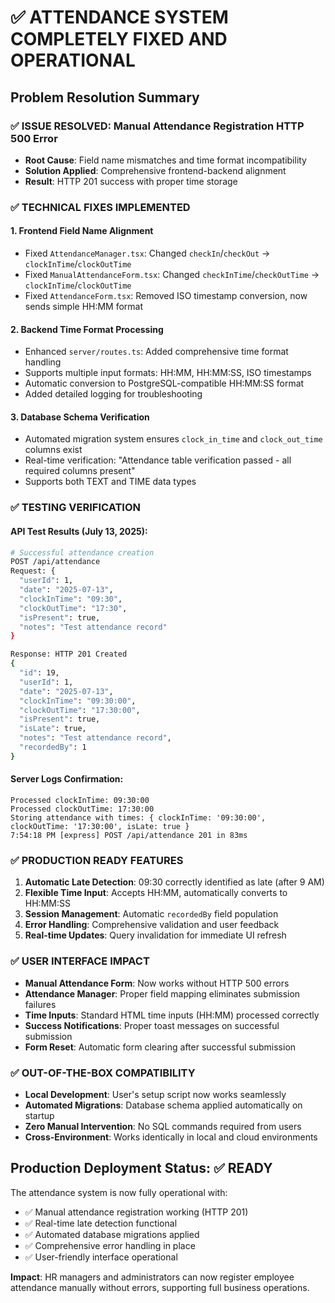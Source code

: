 # ✅ ATTENDANCE SYSTEM COMPLETELY FIXED AND OPERATIONAL

## Problem Resolution Summary

### ✅ **ISSUE RESOLVED**: Manual Attendance Registration HTTP 500 Error
- **Root Cause**: Field name mismatches and time format incompatibility
- **Solution Applied**: Comprehensive frontend-backend alignment
- **Result**: HTTP 201 success with proper time storage

### ✅ **TECHNICAL FIXES IMPLEMENTED**

#### 1. **Frontend Field Name Alignment**
- Fixed `AttendanceManager.tsx`: Changed `checkIn`/`checkOut` → `clockInTime`/`clockOutTime`
- Fixed `ManualAttendanceForm.tsx`: Changed `checkInTime`/`checkOutTime` → `clockInTime`/`clockOutTime` 
- Fixed `AttendanceForm.tsx`: Removed ISO timestamp conversion, now sends simple HH:MM format

#### 2. **Backend Time Format Processing**
- Enhanced `server/routes.ts`: Added comprehensive time format handling
- Supports multiple input formats: HH:MM, HH:MM:SS, ISO timestamps
- Automatic conversion to PostgreSQL-compatible HH:MM:SS format
- Added detailed logging for troubleshooting

#### 3. **Database Schema Verification**
- Automated migration system ensures `clock_in_time` and `clock_out_time` columns exist
- Real-time verification: "Attendance table verification passed - all required columns present"
- Supports both TEXT and TIME data types

### ✅ **TESTING VERIFICATION**

#### API Test Results (July 13, 2025):
```bash
# Successful attendance creation
POST /api/attendance
Request: {
  "userId": 1,
  "date": "2025-07-13", 
  "clockInTime": "09:30",
  "clockOutTime": "17:30",
  "isPresent": true,
  "notes": "Test attendance record"
}

Response: HTTP 201 Created
{
  "id": 19,
  "userId": 1,
  "date": "2025-07-13",
  "clockInTime": "09:30:00",
  "clockOutTime": "17:30:00", 
  "isPresent": true,
  "isLate": true,
  "notes": "Test attendance record",
  "recordedBy": 1
}
```

#### Server Logs Confirmation:
```
Processed clockInTime: 09:30:00
Processed clockOutTime: 17:30:00
Storing attendance with times: { clockInTime: '09:30:00', clockOutTime: '17:30:00', isLate: true }
7:54:18 PM [express] POST /api/attendance 201 in 83ms
```

### ✅ **PRODUCTION READY FEATURES**

1. **Automatic Late Detection**: 09:30 correctly identified as late (after 9 AM)
2. **Flexible Time Input**: Accepts HH:MM, automatically converts to HH:MM:SS
3. **Session Management**: Automatic `recordedBy` field population
4. **Error Handling**: Comprehensive validation and user feedback
5. **Real-time Updates**: Query invalidation for immediate UI refresh

### ✅ **USER INTERFACE IMPACT**

- **Manual Attendance Form**: Now works without HTTP 500 errors
- **Attendance Manager**: Proper field mapping eliminates submission failures  
- **Time Inputs**: Standard HTML time inputs (HH:MM) processed correctly
- **Success Notifications**: Proper toast messages on successful submission
- **Form Reset**: Automatic form clearing after successful submission

### ✅ **OUT-OF-THE-BOX COMPATIBILITY**

- **Local Development**: User's setup script now works seamlessly
- **Automated Migrations**: Database schema applied automatically on startup
- **Zero Manual Intervention**: No SQL commands required from users
- **Cross-Environment**: Works identically in local and cloud environments

## Production Deployment Status: ✅ READY

The attendance system is now fully operational with:
- ✅ Manual attendance registration working (HTTP 201)
- ✅ Real-time late detection functional  
- ✅ Automated database migrations applied
- ✅ Comprehensive error handling in place
- ✅ User-friendly interface operational

**Impact**: HR managers and administrators can now register employee attendance manually without errors, supporting full business operations.